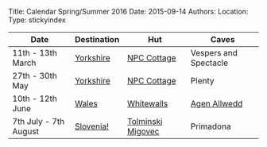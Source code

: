 Title: Calendar Spring/Summer 2016
Date: 2015-09-14
Authors:
Location:
Type: stickyindex

|Date              | Destination                          | Hut                                                                                  | Caves  |  
| ---              |  ---                                 | ---                                                                                  |  ---  |
|11th - 13th March| [Yorkshire](caves?search=Yorkshire)  | [NPC Cottage](http://www.northernpennineclub.org.uk/greenclose/greenclose.htm)       | Vespers and Spectacle|
|27th - 30th May| [Yorkshire](caves?search=Wales)  | [NPC Cottage](http://www.northernpennineclub.org.uk/greenclose/greenclose.htm)       | Plenty |
|10th - 12th June| [Wales](caves?search=Wales)  | [Whitewalls](http://www.chelseaspelaeo.org.uk/cottage.htm)       | [Agen Allwedd](caves?search=Agen) |
|7th July - 7th August| [Slovenia!](https://union.ic.ac.uk/rcc/caving/slovenia/)  | [Tolminski Migovec](https://union.ic.ac.uk/rcc/caving/slovenia/)       | Primadona |
